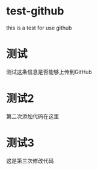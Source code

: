 # test-github
this is a test for use github

# 测试
测试这条信息是否能够上传到GitHub

# 测试2
第二次添加代码在这里

# 测试3
这是第三次修改代码
